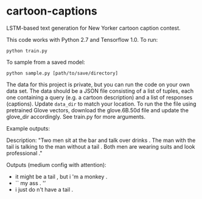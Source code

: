 # cartoon-captions
LSTM-based text generation for New Yorker cartoon caption contest.

This code works with Python 2.7 and Tensorflow 1.0. To run:

`python train.py`

To sample from a saved model:

`python sample.py [path/to/save/directory]`

The data for this project is private, but you can run the code on your own data set. The data should be a JSON file consisting of a list of tuples, each one containing a query (e.g. a cartoon description) and a list of responses (captions). Update `data_dir` to match your location. To run the the file using pretrained Glove vectors, download the glove.6B.50d file and update the glove_dir accordingly. See train.py for more arguments.

Example outputs:

Description: "Two men sit at the bar and talk over drinks . The man with the tail is talking to the man without a tail . Both men are wearing suits and look professional ."

Outputs (medium config with attention):
* it might be a tail , but i 'm a monkey .
* `` my ass . '’
* i just do n't have a tail .
